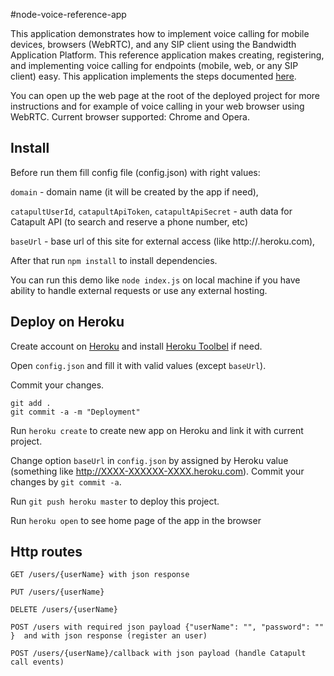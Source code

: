 #node-voice-reference-app

  This application demonstrates how to implement voice calling for mobile devices, browsers (WebRTC), and any SIP client using the Bandwidth
    Application Platform.
    This reference application makes creating, registering, and implementing voice calling for endpoints (mobile, web, or any SIP client) easy.
    This application implements the steps documented [here](http://ap.bandwidth.com/docs/how-to-guides/use-endpoints-make-receive-calls-sip-clients/).

You can open up the web page at the root of the deployed project for more instructions and for example of voice calling in your web browser using WebRTC.
Current browser supported: Chrome and Opera.

## Install
Before run them fill config file (config.json) with right values:

`domain` - domain name (it will be created by the app if need),

`catapultUserId`, `catapultApiToken`, `catapultApiSecret` - auth data for Catapult API (to search and reserve a phone number, etc)

`baseUrl` - base url of this site for external access (like http://<your-site>.heroku.com),

After that run `npm install`  to install dependencies.

You can run this demo  like `node index.js` on local machine if you have ability to handle external requests or use any external hosting.

## Deploy on Heroku

Create account on [Heroku](https://www.heroku.com/) and install [Heroku Toolbel](https://devcenter.heroku.com/articles/getting-started-with-nodejs#set-up) if need.

Open `config.json` and fill it with valid values (except `baseUrl`).

Commit your changes.

```
git add .
git commit -a -m "Deployment"
```

Run `heroku create` to create new app on Heroku and link it with current project.

Change option `baseUrl` in `config.json` by assigned by Heroku value (something like http://XXXX-XXXXXX-XXXX.heroku.com). Commit your changes by `git commit -a`. 

Run `git push heroku master` to deploy this project.

Run `heroku open` to see home page of the app in the browser


## Http routes

```
GET /users/{userName} with json response

PUT /users/{userName}

DELETE /users/{userName}

POST /users with required json payload {"userName": "", "password": "" }  and with json response (register an user)

POST /users/{userName}/callback with json payload (handle Catapult call events)
```

